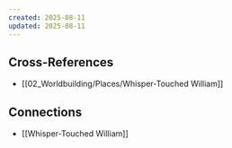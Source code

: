 ```yaml
---
created: 2025-08-11
updated: 2025-08-11
---
```




## Cross-References

- [[02_Worldbuilding/Places/Whisper-Touched William]]


## Connections

- [[Whisper-Touched William]]
